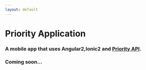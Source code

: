 ```yaml
---
layout: default
---
```

# Priority Application

### A mobile app that uses Angular2,Ionic2 and [Priority API](../api).
### Coming soon...
